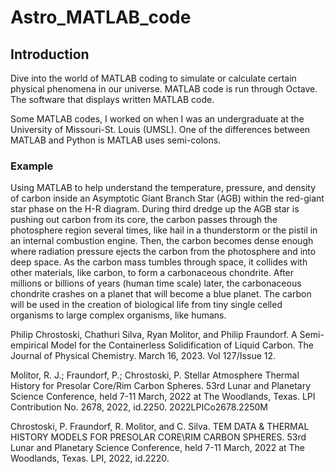 # Astro_MATLAB_code

## Introduction ##

Dive into the world of MATLAB coding to simulate or calculate certain physical phenomena in our universe. MATLAB code is run through Octave. The software that displays written MATLAB code.

Some MATLAB codes, I worked on when I was an undergraduate at the University of Missouri-St. Louis (UMSL). One of the differences between MATLAB and Python is MATLAB uses semi-colons.

### Example ###

Using MATLAB to help understand the temperature, pressure, and density of carbon inside an Asymptotic Giant Branch Star (AGB) within the red-giant star phase on the H-R diagram. During third dredge up the AGB star is pushing out carbon from its core, the carbon passes through the photosphere region several times, like hail in a thunderstorm or the pistil in an internal combustion engine. Then, the carbon becomes dense enough where radiation pressure ejects the carbon from the photosphere and into deep space. As the carbon mass tumbles through space, it collides with other materials, like carbon, to form a carbonaceous chondrite. After millions or billions of years (human time scale) later, the carbonaceous chondrite crashes on a planet that will become a blue planet. The carbon will be used in the creation of biological life from tiny single celled organisms to large complex organisms, like humans.

Philip Chrostoski, Chathuri Silva, Ryan Molitor, and Philip Fraundorf. A Semi-empirical Model for the Containerless Solidification of Liquid Carbon. The Journal of Physical Chemistry. March 16, 2023. Vol 127/Issue 12.

Molitor, R. J.; Fraundorf, P.; Chrostoski, P. Stellar Atmosphere Thermal History for Presolar Core/Rim Carbon Spheres. 53rd Lunar and Planetary Science Conference, held 7-11 March, 2022 at The Woodlands, Texas. LPI Contribution No. 2678, 2022, id.2250.
2022LPICo2678.2250M

Chrostoski, P. Fraundorf, R. Molitor, and C. Silva. TEM DATA & THERMAL HISTORY MODELS FOR PRESOLAR CORE\RIM CARBON SPHERES. 53rd Lunar and Planetary Science Conference, held 7-11 March, 2022 at The Woodlands, Texas. LPI, 2022, id.2220.
